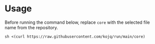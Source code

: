 # Usage

Before running the command below, replace `core` with the selected file name from the repository.

```
sh <(curl https://raw.githubusercontent.com/kojq/run/main/core)
```
